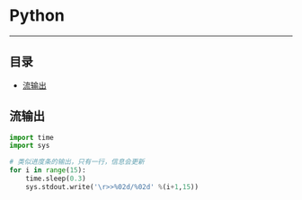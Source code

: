 Python
=====
****

## 目录

- [流输出](#流输出)


 流输出
------
```Python
import time
import sys

# 类似进度条的输出，只有一行，信息会更新
for i in range(15):
    time.sleep(0.3)
    sys.stdout.write('\r>>%02d/%02d' %(i+1,15))
```
